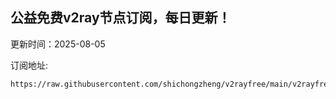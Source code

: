 ## 公益免费v2ray节点订阅，每日更新！
更新时间：2025-08-05

订阅地址:
```
https://raw.githubusercontent.com/shichongzheng/v2rayfree/main/v2rayfree
```
